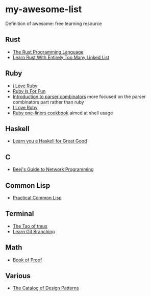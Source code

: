 # my-awesome-list
Definition of awesome: free learning resource

## Rust
- [The Rust Programming Language](https://doc.rust-lang.org/stable/book/)
- [Learn Rust With Entirely Too Many Linked List](https://rust-unofficial.github.io/too-many-lists/)
## Ruby
- [i Love Ruby](https://i-love-ruby.gitlab.io/)
- [Ruby Is For Fun](https://rubyandrails.info/books/ruby-is-for-fun)
- [Introduction to parser combinators](https://blog.jcoglan.com/2017/07/06/introduction-to-parser-combinators/)
  more focused on the parser combinators part rather than ruby 
- [I Love Ruby](https://i-love-ruby.gitlab.io/book.html)
- [Ruby one-liners cookbook](https://learnbyexample.github.io/learn_ruby_oneliners/) aimed at shell usage

## Haskell
- [Learn you a Haskell for Great Good](http://www.learnyouahaskell.com/)

## C
- [Beej's Guide to Network Programming](https://beej.us/guide/bgnet/)

## Common Lisp
- [Practical Common Lisp](https://gigamonkeys.com/book/)

## Terminal
- [The Tao of tmux](https://leanpub.com/the-tao-of-tmux/read)
- [Learn Git Branching](https://learngitbranching.js.org/)

## Math
- [Book of Proof](https://www.people.vcu.edu/~rhammack/BookOfProof/)

## Various
- [The Catalog of Design Patterns](https://refactoring.guru/design-patterns/catalog)

